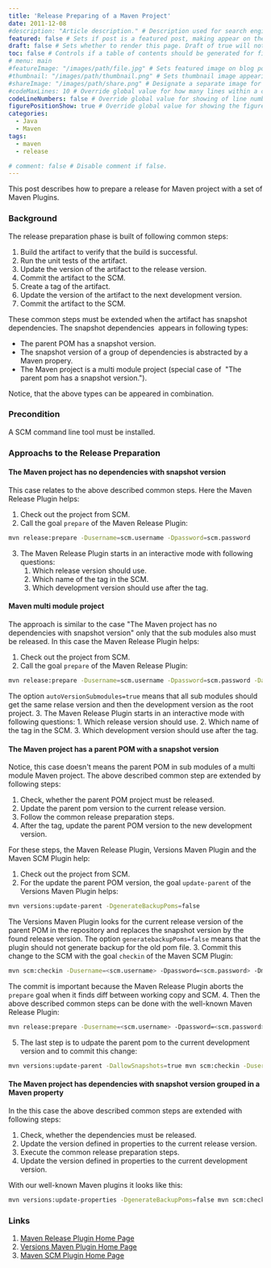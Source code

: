 ```yaml
---
title: 'Release Preparing of a Maven Project'
date: 2011-12-08
#description: "Article description." # Description used for search engine.
featured: false # Sets if post is a featured post, making appear on the home page side bar.
draft: false # Sets whether to render this page. Draft of true will not be rendered.
toc: false # Controls if a table of contents should be generated for first-level links automatically.
# menu: main
#featureImage: "/images/path/file.jpg" # Sets featured image on blog post.
#thumbnail: "/images/path/thumbnail.png" # Sets thumbnail image appearing inside card on homepage.
#shareImage: "/images/path/share.png" # Designate a separate image for social media sharing.
#codeMaxLines: 10 # Override global value for how many lines within a code block before auto-collapsing.
codeLineNumbers: false # Override global value for showing of line numbers within code block.
figurePositionShow: true # Override global value for showing the figure label.
categories:
  - Java
  - Maven
tags:
  - maven
  - release

# comment: false # Disable comment if false.
---
```

This post describes how to prepare a release for Maven project with a set of Maven Plugins.

### Background

The release preparation phase is built of following common steps:

1.  Build the artifact to verify that the build is successful.
2.  Run the unit tests of the artifact.
3.  Update the version of the artifact to the release version.
4.  Commit the artifact to the SCM.
5.  Create a tag of the artifact.
6.  Update the version of the artifact to the next development version.
7.  Commit the artifact to the SCM.

These common steps must be extended when the artifact has snapshot dependencies. The snapshot dependencies  appears in following types:

*   The parent POM has a snapshot version.
*   The snapshot version of a group of dependencies is abstracted by a Maven propery.
*   The Maven project is a multi module project (special case of  "The parent pom has a snapshot version.").

Notice, that the above types can be appeared in combination.

### Precondition

A SCM command line tool must be installed.

### Approachs to the Release Preparation

#### The Maven project has no dependencies with snapshot version

This case relates to the above described common steps. Here the Maven Release Plugin helps:

1.  Check out the project from SCM.
2.  Call the goal `prepare` of the Maven Release Plugin:
```bash
mvn release:prepare -Dusername=scm.username -Dpassword=scm.password
```
3.  The Maven Release Plugin starts in an interactive mode with following questions:
    1.  Which release version should use.
    2.  Which name of the tag in the SCM.
    3.  Which development version should use after the tag.

#### Maven multi module project

The approach is similar to the case "The Maven project has no dependencies with snapshot version" only that the sub modules also must be released. In this case the Maven Release Plugin helps:

1.  Check out the project from SCM.
2.  Call the goal `prepare` of the Maven Release Plugin:
```bash
mvn release:prepare -Dusername=scm.username -Dpassword=scm.password -DautoVersionSubmodules=true
```
The option `autoVersionSubmodules=true` means that all sub modules should get the same relase version and then the development version as the root project.
3.  The Maven Release Plugin starts in an interactive mode with following questions:
    1.  Which release version should use.
    2.  Which name of the tag in the SCM.
    3.  Which development version should use after the tag.

#### The Maven project has a parent POM with a snapshot version

Notice, this case doesn't means the parent POM in sub modules of a multi module Maven project. The above described common step are extended by following steps:

1.  Check, whether the parent POM project must be released.
2.  Update the parent pom version to the current release version.
3.  Follow the common release preparation steps.
4.  After the tag, update the parent POM version to the new development version.

For these steps, the Maven Release Plugin, Versions Maven Plugin and the Maven SCM Plugin help:

1.  Check out the project from SCM.
2.  For the update the parent POM version, the goal `update-parent` of the Versions Maven Plugin helps:
```bash
mvn versions:update-parent -DgenerateBackupPoms=false
```
 The Versions Maven Plugin looks for the current release version of the parent POM in the repository and replaces the snapshot version by the found release version. The option `generatebackupPoms=false` means that the plugin should not generate backup for the old pom file.
3.  Commit this change to the SCM with the goal `checkin` of the Maven SCM Plugin:
```bash
mvn scm:checkin -Dusername=<scm.username> -Dpassword=<scm.password> -Dmessage="[maven-scm-plugin] checkin parent pom release version as a part of the release preparation" -Dincludes=pom.xml
```
 The commit is important because the Maven Release Plugin aborts the `prepare` goal when it finds diff between working copy and SCM.
4.  Then the above described common steps can be done with the well-known Maven Release Plugin:
```bash
mvn release:prepare -Dusername=<scm.username> -Dpassword=<scm.password>
```

5.  The last step is to udpate the parent pom to the current development version and to commit this change:
```bash
mvn versions:update-parent -DallowSnapshots=true mvn scm:checkin -Dusername=<scm.username> -Dpassword=<scm.password> -Dmessage="[maven-scm-plugin] checkin parent pom development version as a part of the release preparation" -Dincludes=pom.xml</pre>
```


#### The Maven project has dependencies with snapshot version grouped in a Maven property

In the this case the above described common steps are extended with following steps:

1.  Check, whether the dependencies must be released.
2.  Update the version defined in properties to the current release version.
3.  Execute the common release preparation steps.
4.  Update the version defined in properties to the current development version.

With our well-known Maven plugins it looks like this:
```bash
mvn versions:update-properties -DgenerateBackupPoms=false mvn scm:checkin -Dusername=<scm.username> -Dpassword=<scm.password> -Dmessage="\[maven-scm-plugin\] checkin DU dependencies release version as a part of the release preparation" -Dincludes=pom.xml mvn versions:update-properties -DallowSnapshots=true mvn scm:checkin -Dusername=<scm.username> -Dpassword=<scm.password> -Dmessage="\[maven-scm-plugin\] checkin DU dependencies development version as a part of the release preparation" -Dincludes=pom.xml
```


### Links

1.  [Maven Release Plugin Home Page](http://maven.apache.org/plugins/maven-release-plugin/ "Maven Release Plugin Home Page")
2.  [Versions Maven Plugin Home Page](http://mojo.codehaus.org/versions-maven-plugin/ "Versions Maven Plugin Home Page")
3.  [Maven SCM Plugin Home Page](http://maven.apache.org/scm/maven-scm-plugin/ "Maven SCM Plugin Home Page")
